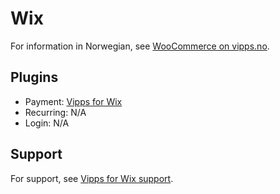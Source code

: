 <!-- START_METADATA
---
hide_table_of_contents: true
pagination_next: null
pagination_prev: null
---
END_METADATA -->

# Wix

For information in Norwegian, see [WooCommerce on vipps.no](https://vipps.no/produkter-og-tjenester/bedrift/ta-betalt-paa-nett/ta-betalt-paa-nett/Wix/).


## Plugins

* Payment: [Vipps for Wix](https://developer.vippsmobilepay.com/docs/plugins-ext/wix/)
* Recurring: N/A
* Login: N/A

## Support

For support, see [Vipps for Wix support](https://crude.no/vipps-wix-support/).
